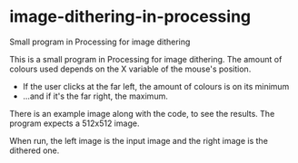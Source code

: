 # image-dithering-in-processing
Small program in Processing for image dithering

This is a small program in Processing for image dithering.
The amount of colours used depends on the X variable of the mouse's position.
* If the user clicks at the far left, the amount of colours is on its minimum
* ...and if it's the far right, the maximum.

There is an example image along with the code, to see the results. The program expects a 512x512 image.

When run, the left image is the input image and the right image is the dithered one.
